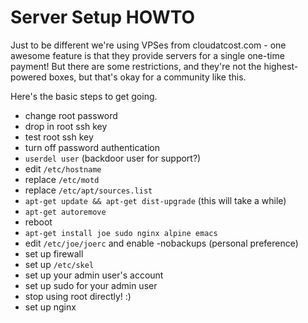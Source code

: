 Server Setup HOWTO
==================
Just to be different we're using VPSes from cloudatcost.com - one awesome
feature is that they provide servers for a single one-time payment!  But
there are some restrictions, and they're not the highest-powered boxes, but
that's okay for a community like this.

Here's the basic steps to get going.

* change root password
* drop in root ssh key
* test root ssh key
* turn off password authentication
* `userdel user` (backdoor user for support?)
* edit `/etc/hostname`
* replace `/etc/motd`
* replace `/etc/apt/sources.list`
* `apt-get update && apt-get dist-upgrade` (this will take a while)
* `apt-get autoremove`
* reboot
* `apt-get install joe sudo nginx alpine emacs`
* edit `/etc/joe/joerc` and enable -nobackups (personal preference)
* set up firewall
* set up `/etc/skel`
* set up your admin user's account
* set up sudo for your admin user
* stop using root directly! :)
* set up nginx
